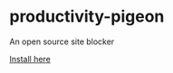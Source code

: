 # productivity-pigeon
An open source site blocker

[Install here](https://chrome.google.com/webstore/detail/productivity-pigeon/doiacekollomjlchgjcfnimkepajgoem)
